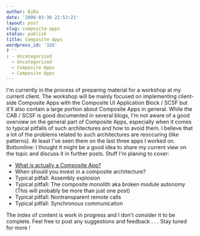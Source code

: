 ```yaml
---
author: BjRo
date: '2009-03-30 22:53:21'
layout: post
slug: composite-apps
status: publish
title: Composite Apps
wordpress_id: '326'
? ''
: - Uncategorized
  - Uncategorized
  - Composite Apps
  - Composite Apps
---
```


I'm currently in the process of preparing material for a workshop at my
current client. The workshop will be mainly focused on implementing
client-side Composite Apps with the Composite UI Application Block /
SCSF but it'll also contain a large portion about Composite Apps in
general. While the CAB / SCSF is good documented in several blogs, I'm
not aware of a good overview on the general part of Composite Apps,
especially when it comes to typical pitfalls of such architectures and
how to avoid them. I believe that a lot of the problems related to such
architectures are reoccuring (like patterns). At least I've seen them on
the last three apps I worked on. Bottomline: I thought it might be a
good idea to share my current view on the topic and discuss it in
further posts. Stuff I'm planing to cover:

-   [What is actually a Composite
    App?](http://www.bjoernrochel.de/2009/05/04/what-is-actually-a-composite-application/)
-   When should you invest in a composite architecture?
-   Typical pitfall: Assembly explosion
-   Typical pitfall: The composite monolith aka broken module autonomy
    (This will probably be more than just one post)
-   Typical pitfall: Nontransparent remote calls
-   Typical pitfall: Synchronous communication

The index of content is work in progress and I don't consider it to be
complete. Feel free to post any suggestions and feedback . . . Stay
tuned for more !
